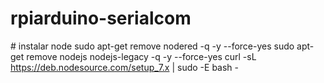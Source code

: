 # rpiarduino-serialcom



# instalar node
sudo apt-get remove nodered -q -y --force-yes
sudo apt-get remove nodejs nodejs-legacy -q -y --force-yes
curl -sL https://deb.nodesource.com/setup_7.x | sudo -E bash -

